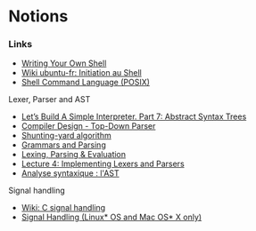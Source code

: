 # Notions

### Links

- [Writing Your Own Shell](https://www.cs.purdue.edu/homes/grr/SystemsProgrammingBook/Book/Chapter5-WritingYourOwnShell.pdf)
- [Wiki ubuntu-fr: Initiation au Shell](https://doc.ubuntu-fr.org/projets/ecole/scripting/initiation_au_shell)
- [Shell Command Language (POSIX)](https://pubs.opengroup.org/onlinepubs/9699919799.2018edition/utilities/V3_chap02.html)

Lexer, Parser and AST  

- [Let’s Build A Simple Interpreter. Part 7: Abstract Syntax Trees](https://ruslanspivak.com/lsbasi-part7/)
- [Compiler Design - Top-Down Parser](https://www.tutorialspoint.com/compiler_design/compiler_design_top_down_parser.htm)
- [Shunting-yard algorithm](https://en.wikipedia.org/wiki/Shunting-yard_algorithm)
- [Grammars and Parsing](http://www.cs.cornell.edu/courses/cs2112/2015fa/lectures/lec_parsing/)
- [Lexing, Parsing & Evaluation](http://www-igm.univ-mlv.fr/~forax/ens/java-avance/cours/pdf/old/Generation%20de%20code%201.pdf)
- [Lecture 4: Implementing Lexers and Parsers](http://www.cse.chalmers.se/edu/year/2015/course/DAT150/lectures/proglang-04.html)
- [Analyse syntaxique : l'AST](http://www.gaudry.be/langages-analyse-syntaxique-ast.html)

Signal handling  

- [Wiki: C signal handling](https://en.wikipedia.org/wiki/C_signal_handling)
- [Signal Handling (Linux* OS and Mac OS* X only)](https://scc.ustc.edu.cn/zlsc/sugon/intel/compiler_f/main_for/bldaps_for/lin/bldaps_sighandl.htm)
